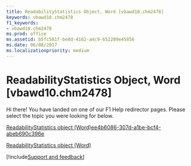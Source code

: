 ```yaml
---
title: ReadabilityStatistics Object, Word [vbawd10.chm2478]
keywords: vbawd10.chm2478
f1_keywords:
- vbawd10.chm2478
ms.prod: office
ms.assetid: b5fc581f-be8d-4162-a4c9-652289e45856
ms.date: 06/08/2017
ms.localizationpriority: medium
---
```



# ReadabilityStatistics Object, Word [vbawd10.chm2478]

Hi there! You have landed on one of our F1 Help redirector pages. Please select the topic you were looking for below.

[ReadabilityStatistics object (Word)ee4b6086-307d-a1be-bcf4-abeb690c396e](https://msdn.microsoft.com/library/ee4b6086-307d-a1be-bcf4-abeb690c396e%28Office.15%29.aspx)

[ReadabilityStatistics object (Word)](https://msdn.microsoft.com/library/eabef73c-f837-435a-cfec-b76082cc0f7e%28Office.15%29.aspx)

[!include[Support and feedback](~/includes/feedback-boilerplate.md)]